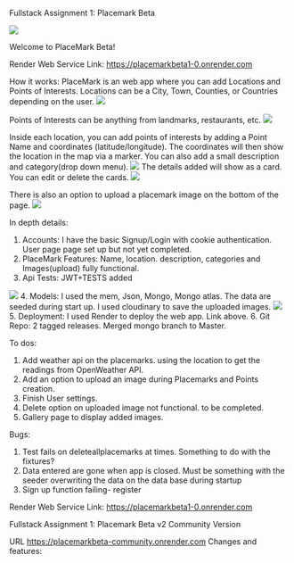 Fullstack Assignment 1: Placemark Beta

<img src="https://github.com/emanlapaz/PlacemarkBeta/blob/master/public/images/welcome.jpg">

Welcome to PlaceMark Beta!

Render Web Service Link: https://placemarkbeta1-0.onrender.com

How it works:
PlaceMark is an web app where you can add Locations and Points of Interests.
Locations can be a City, Town, Counties, or Countries depending on the user.
<img src="https://github.com/emanlapaz/PlacemarkBeta/blob/master/public/images/addPlacemarks.png">

Points of Interests can be anything from landmarks, restaurants, etc.
<img src="https://github.com/emanlapaz/PlacemarkBeta/blob/master/public/images/Points.png">


Inside each location, you can add points of interests by adding a Point Name and coordinates (latitude/longitude).
The coordinates will then show the location in the map via a marker. You can also add a small description and category(drop down menu).
<img src="https://github.com/emanlapaz/PlacemarkBeta/blob/master/public/images/addPoint_upload.png">
The details added will show as a card. You can edit or delete the cards.
<img src="https://github.com/emanlapaz/PlacemarkBeta/blob/master/public/images/pointCards.png">

There is also an option to upload a placemark image on the bottom of the page.
<img src="https://github.com/emanlapaz/PlacemarkBeta/blob/master/public/images/addPoint_upload.png">

In depth details:
1. Accounts: I have the basic Signup/Login with cookie authentication. User page page set up but not yet completed.
2. PlaceMark Features: Name, location. description, categories and Images(upload) fully functional.
3. Api Tests: JWT+TESTS added
<img src="https://github.com/emanlapaz/PlacemarkBeta/blob/master/public/images/test.png">
4. Models: I used the mem, Json, Mongo, Mongo atlas. The data are seeded during start up. I used cloudinary to save the uploaded images.
<img src="https://github.com/emanlapaz/PlacemarkBeta/blob/master/public/images/mongo_atlas.png">
5. Deployment: I used Render to deploy the web app. Link above.
6. Git Repo: 2 tagged releases. Merged mongo branch to Master.

To dos:
1. Add weather api on the placemarks. using the location to get the readings from OpenWeather API.
2. Add an option to upload an image during Placemarks and Points creation.
3. Finish User settings.
4. Delete option on uploaded image not functional. to be completed.
5. Gallery page to display added images.

Bugs:
1. Test fails on deleteallplacemarks at times. Something to do with the fixtures?
2. Data entered are gone when app is closed. Must be something with the seeder overwriting the data on the data base during startup
3. Sign up function failing- register

Render Web Service Link: https://placemarkbeta1-0.onrender.com


Fullstack Assignment 1: Placemark Beta v2 Community Version

URL https://placemarkbeta-community.onrender.com
Changes and features:
